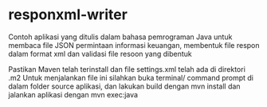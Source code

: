 # responxml-writer
Contoh aplikasi yang ditulis dalam bahasa pemrograman Java untuk membaca file JSON permintaan informasi keuangan, membentuk file respon dalam format xml dan validasi file resoon yang dibentuk

Pastikan Maven telah terinstall dan file settings.xml telah ada di direktori .m2 
Untuk menjalankan file ini silahkan buka terminal/ command prompt di dalam folder source aplikasi, dan lakukan build dengan mvn install dan jalankan aplikasi dengan mvn exec:java 
